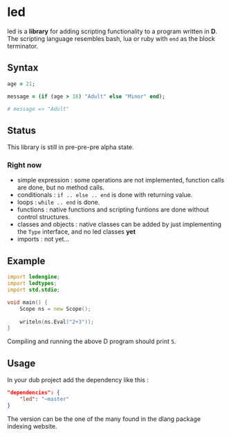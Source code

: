 # led

led is a **library** for adding scripting functionality to a program written in **D**.
The scripting language resembles bash, lua or ruby with `end` as the block terminator.

## Syntax

```ruby
age = 21;

message = (if (age > 18) "Adult" else "Minor" end);

# message => "Adult"
```

## Status

This library is still in pre-pre-pre alpha state.

### Right now
 + simple expression : some operations are not implemented, function calls are done, but no method calls.
 + conditionals : `if .. else .. end` is done with returning value.
 + loops : `while .. end` is done.
 + functions : native functions and scripting funtions are done without control structures.
 + classes and objects : native classes can be added by just implementing the `Type` interface, and no led classes **yet**
 + imports : not yet...

## Example

```d
import ledengine;
import ledtypes;
import std.stdio;

void main() {
    Scope ns = new Scope();
    
    writeln(ns.Eval("2+3"));
}
```

Compiling and running the above D program should print `5`.

## Usage
In your dub project add the dependency like this :

```json
"dependencies": {
    "led": "~master"
}
```
The version can be the one of the many found in the dlang package indexing website.
